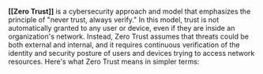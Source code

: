 **[[Zero Trust]]** is a cybersecurity approach and model that emphasizes the principle of "never trust, always verify." In this model, trust is not automatically granted to any user or device, even if they are inside an organization's network. Instead, Zero Trust assumes that threats could be both external and internal, and it requires continuous verification of the identity and security posture of users and devices trying to access network resources. Here's what Zero Trust means in simpler terms: